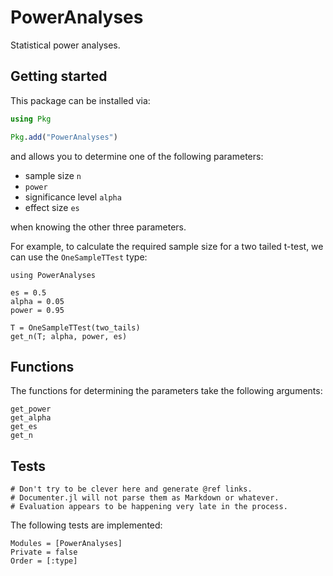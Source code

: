 # PowerAnalyses

Statistical power analyses.

## Getting started

This package can be installed via:

```julia
using Pkg

Pkg.add("PowerAnalyses")
```

and allows you to determine one of the following parameters:

- sample size `n`
- `power`
- significance level `alpha`
- effect size `es`

when knowing the other three parameters.

For example, to calculate the required sample size for a two tailed t-test, we can use the `OneSampleTTest` type:

```@example
using PowerAnalyses

es = 0.5
alpha = 0.05
power = 0.95

T = OneSampleTTest(two_tails)
get_n(T; alpha, power, es)
```

## Functions

The functions for determining the parameters take the following arguments:

```@docs
get_power
get_alpha
get_es
get_n
```

## Tests

```@eval
# Don't try to be clever here and generate @ref links.
# Documenter.jl will not parse them as Markdown or whatever.
# Evaluation appears to be happening very late in the process.
```

The following tests are implemented:

```@autodocs
Modules = [PowerAnalyses]
Private = false
Order = [:type]
```
